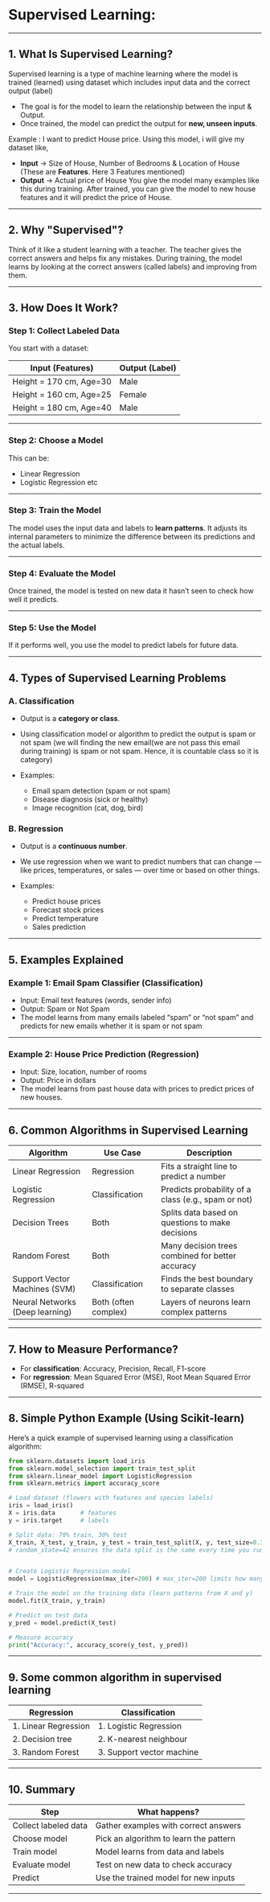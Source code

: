 # Supervised Learning:

---

## 1. What Is Supervised Learning?

Supervised learning is a type of machine learning where the model is trained (learned) using dataset which includes
input data and the correct output (label)

* The goal is for the model to learn the relationship between the input & Output.
* Once trained, the model can predict the output for **new, unseen inputs**.

Example :
I want to predict House price. Using this model, i will give my dataset like,
* **Input** -> Size of House, Number of Bedrooms & Location of House (These are **Features**. Here 3 Features mentioned)
* **Output** -> Actual price of House
You give the model many examples like this during training. After trained, you can give
the model to new house features and it will predict the price of House.
---

## 2. Why "Supervised"?

Think of it like a student learning with a teacher. The teacher gives the correct answers and helps fix any mistakes. During training,
the model learns by looking at the correct answers (called labels) and improving from them.

---

## 3. How Does It Work?

### Step 1: Collect Labeled Data

You start with a dataset:

| Input (Features)        | Output (Label) |
| ----------------------- | -------------- |
| Height = 170 cm, Age=30 | Male           |
| Height = 160 cm, Age=25 | Female         |
| Height = 180 cm, Age=40 | Male           |

---

### Step 2: Choose a Model

This can be:

* Linear Regression
* Logistic Regression etc

---

### Step 3: Train the Model

The model uses the input data and labels to **learn patterns**.
It adjusts its internal parameters to minimize the difference between its predictions and the actual labels.

---

### Step 4: Evaluate the Model

Once trained, the model is tested on new data it hasn’t seen to check how well it predicts.

---

### Step 5: Use the Model

If it performs well, you use the model to predict labels for future data.

---

## 4. Types of Supervised Learning Problems

### A. Classification

* Output is a **category or class**.
* Using classification model or algorithm to predict the output is spam or not spam (we will finding the new email(we are not pass this
email during training) is spam or not spam. Hence, it is countable class so it is category)
* Examples:

  * Email spam detection (spam or not spam)
  * Disease diagnosis (sick or healthy)
  * Image recognition (cat, dog, bird)

### B. Regression

* Output is a **continuous number**.
* We use regression when we want to predict numbers that can change — like prices, temperatures, or sales — over time or based on other things.
* Examples:

  * Predict house prices
  * Forecast stock prices
  * Predict temperature
  * Sales prediction

---

## 5. Examples Explained

### Example 1: Email Spam Classifier (Classification)

* Input: Email text features (words, sender info)
* Output: Spam or Not Spam
* The model learns from many emails labeled “spam” or “not spam” and predicts for new emails whether it is spam or not spam

---

### Example 2: House Price Prediction (Regression)

* Input: Size, location, number of rooms
* Output: Price in dollars
* The model learns from past house data with prices to predict prices of new houses.

---

## 6. Common Algorithms in Supervised Learning

| Algorithm                     | Use Case             | Description                                         |
| ----------------------------- | -------------------- | --------------------------------------------------- |
| Linear Regression             | Regression           | Fits a straight line to predict a number            |
| Logistic Regression           | Classification       | Predicts probability of a class (e.g., spam or not) |
| Decision Trees                | Both                 | Splits data based on questions to make decisions    |
| Random Forest                 | Both                 | Many decision trees combined for better accuracy    |
| Support Vector Machines (SVM) | Classification       | Finds the best boundary to separate classes         |
| Neural Networks (Deep learning)      | Both (often complex) | Layers of neurons learn complex patterns            |

---

## 7. How to Measure Performance?

* For **classification**: Accuracy, Precision, Recall, F1-score
* For **regression**: Mean Squared Error (MSE), Root Mean Squared Error (RMSE), R-squared

---

## 8. Simple Python Example (Using Scikit-learn)

Here’s a quick example of supervised learning using a classification algorithm:

```python
from sklearn.datasets import load_iris
from sklearn.model_selection import train_test_split
from sklearn.linear_model import LogisticRegression
from sklearn.metrics import accuracy_score

# Load dataset (flowers with features and species labels)
iris = load_iris()
X = iris.data       # features
y = iris.target     # labels

# Split data: 70% train, 30% test
X_train, X_test, y_train, y_test = train_test_split(X, y, test_size=0.3, random_state=42)
# random_state=42 ensures the data split is the same every time you run the code. So it is reproducible way by fixing the randomness.


# Create Logistic Regression model
model = LogisticRegression(max_iter=200) # max_iter=200 limits how many times the model tries to learn

# Train the model on the training data (learn patterns from X and y)
model.fit(X_train, y_train)

# Predict on test data
y_pred = model.predict(X_test)

# Measure accuracy
print("Accuracy:", accuracy_score(y_test, y_pred))
```

---

## 9. Some common algorithm in supervised learning

| Regression           | Classification                         |
| -------------------- | -------------------------------------- |
| 1. Linear Regression | 1. Logistic Regression                 |
| 2. Decision tree     | 2. K-nearest neighbour                 |
| 3. Random Forest     | 3. Support vector machine              |


---

## 10. Summary

| Step                 | What happens?                          |
| -------------------- | -------------------------------------- |
| Collect labeled data | Gather examples with correct answers   |
| Choose model         | Pick an algorithm to learn the pattern |
| Train model          | Model learns from data and labels      |
| Evaluate model       | Test on new data to check accuracy     |
| Predict              | Use the trained model for new inputs   |

---